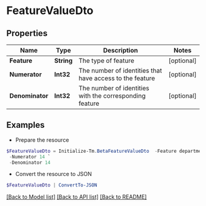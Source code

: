 # FeatureValueDto
## Properties

Name | Type | Description | Notes
------------ | ------------- | ------------- | -------------
**Feature** | **String** | The type of feature | [optional] 
**Numerator** | **Int32** | The number of identities that have access to the feature | [optional] 
**Denominator** | **Int32** | The number of identities with the corresponding feature | [optional] 

## Examples

- Prepare the resource
```powershell
$FeatureValueDto = Initialize-Tm.BetaFeatureValueDto  -Feature department `
 -Numerator 14 `
 -Denominator 14
```

- Convert the resource to JSON
```powershell
$FeatureValueDto | ConvertTo-JSON
```

[[Back to Model list]](../README.md#documentation-for-models) [[Back to API list]](../README.md#documentation-for-api-endpoints) [[Back to README]](../README.md)

